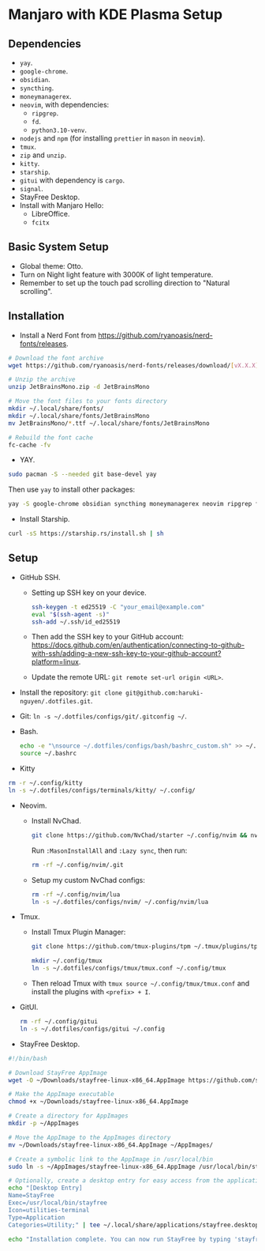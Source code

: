 # Manjaro with KDE Plasma Setup

## Dependencies

- `yay`.
- `google-chrome`.
- `obsidian`.
- `syncthing`.
- `moneymanagerex`.
- `neovim`, with dependencies:
  - `ripgrep`.
  - `fd`.
  - `python3.10-venv`.
- `nodejs` and `npm` (for installing `prettier` in `mason` in `neovim`).
- `tmux`.
- `zip` and `unzip`.
- `kitty`.
- `starship`.
- `gitui` with dependency is `cargo`.
- `signal`.
- StayFree Desktop.
- Install with Manjaro Hello:
    - LibreOffice.
    - `fcitx`

## Basic System Setup

- Global theme: Otto.
- Turn on Night light feature with 3000K of light temperature.
- Remember to set up the touch pad scrolling direction to "Natural scrolling".

## Installation

- Install a Nerd Font from <https://github.com/ryanoasis/nerd-fonts/releases>.

```bash
# Download the font archive
wget https://github.com/ryanoasis/nerd-fonts/releases/download/[vX.X.X]/JetBrainsMono.zip

# Unzip the archive
unzip JetBrainsMono.zip -d JetBrainsMono

# Move the font files to your fonts directory
mkdir ~/.local/share/fonts/
mkdir ~/.local/share/fonts/JetBrainsMono
mv JetBrainsMono/*.ttf ~/.local/share/fonts/JetBrainsMono

# Rebuild the font cache
fc-cache -fv
```

- YAY.

```bash
sudo pacman -S --needed git base-devel yay
```

Then use `yay` to install other packages:

```bash
yay -S google-chrome obsidian syncthing moneymanagerex neovim ripgrep fd python3.10-venv tmux zip unzip nodejs npm signal

```

- Install Starship.

```bash
curl -sS https://starship.rs/install.sh | sh
```

## Setup

- GitHub SSH.

  - Setting up SSH key on your device.

    ```bash
    ssh-keygen -t ed25519 -C "your_email@example.com"
    eval "$(ssh-agent -s)"
    ssh-add ~/.ssh/id_ed25519
    ```

  - Then add the SSH key to your GitHub account: <https://docs.github.com/en/authentication/connecting-to-github-with-ssh/adding-a-new-ssh-key-to-your-github-account?platform=linux>.
  - Update the remote URL: `git remote set-url origin <URL>`.

- Install the repository: `git clone git@github.com:haruki-nguyen/.dotfiles.git`.

- Git: `ln -s ~/.dotfiles/configs/git/.gitconfig ~/`.

- Bash.

  ```bash
  echo -e "\nsource ~/.dotfiles/configs/bash/bashrc_custom.sh" >> ~/.bashrc
  source ~/.bashrc
  ```

- Kitty

```bash
rm -r ~/.config/kitty
ln -s ~/.dotfiles/configs/terminals/kitty/ ~/.config/
```

- Neovim.

  - Install NvChad.

    ```bash
    git clone https://github.com/NvChad/starter ~/.config/nvim && nvim
    ```

    Run `:MasonInstallAll` and `:Lazy sync`, then run:

    ```bash
    rm -rf ~/.config/nvim/.git
    ```

  - Setup my custom NvChad configs:

    ```bash
    rm -rf ~/.config/nvim/lua
    ln -s ~/.dotfiles/configs/nvim/ ~/.config/nvim/lua
    ```

- Tmux.

  - Install Tmux Plugin Manager:

    ```bash
    git clone https://github.com/tmux-plugins/tpm ~/.tmux/plugins/tpm
    ```

    ```bash
    mkdir ~/.config/tmux
    ln -s ~/.dotfiles/configs/tmux/tmux.conf ~/.config/tmux
    ```

  - Then reload Tmux with `tmux source ~/.config/tmux/tmux.conf` and install the plugins with `<prefix> + I`.

- GitUI.

  ```bash
  rm -rf ~/.config/gitui
  ln -s ~/.dotfiles/configs/gitui ~/.config
  ```

- StayFree Desktop.

```bash
#!/bin/bash

# Download StayFree AppImage
wget -O ~/Downloads/stayfree-linux-x86_64.AppImage https://github.com/stayfree-app/desktop-releases/releases/latest/download/stayfree-linux-x86_64.AppImage

# Make the AppImage executable
chmod +x ~/Downloads/stayfree-linux-x86_64.AppImage

# Create a directory for AppImages
mkdir -p ~/AppImages

# Move the AppImage to the AppImages directory
mv ~/Downloads/stayfree-linux-x86_64.AppImage ~/AppImages/

# Create a symbolic link to the AppImage in /usr/local/bin
sudo ln -s ~/AppImages/stayfree-linux-x86_64.AppImage /usr/local/bin/stayfree

# Optionally, create a desktop entry for easy access from the application menu
echo "[Desktop Entry]
Name=StayFree
Exec=/usr/local/bin/stayfree
Icon=utilities-terminal
Type=Application
Categories=Utility;" | tee ~/.local/share/applications/stayfree.desktop

echo "Installation complete. You can now run StayFree by typing 'stayfree' in the terminal or from the application menu."
```

